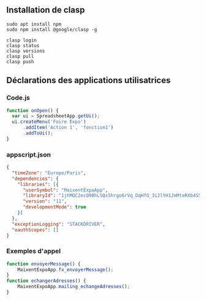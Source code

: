 
## Installation de clasp

    sudo apt install npm
    sudo npm install @google/clasp -g

    clasp login
    clasp status
    clasp versions
    clasp pull
    clasp push

## Déclarations des applications utilisatrices

### Code.js
```javascript
function onOpen() {
  var ui = SpreadsheetApp.getUi();
  ui.createMenu('Foire Expo')
      .addItem('Action 1', 'fonction1')
      .addToUi();
}
```

### appscript.json
```json
{
  "timeZone": "Europe/Paris",
  "dependencies": {
    "libraries": [{
      "userSymbol": "MaixentExpoApp",
      "libraryId": "1jhMQC2ecQ90hLSQx5hrgo6rVq_DqHfO_3i2lYH1JmMteRXb4S5GJ5DxN",
      "version": "11",
      "developmentMode": true
    }]
  },
  "exceptionLogging": "STACKDRIVER",
  "oauthScopes": []
}
```

### Exemples d'appel
```javascript
function envoyerMessage() {
    MaixentExpoApp.fx_envoyerMessage();
}
function echangerAdresses() {
    MaixentExpoApp.mailing_echangeAdresses();
}
```

